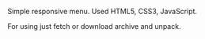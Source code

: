 Simple responsive menu.
Used HTML5, CSS3, JavaScript.


For using just fetch or download archive and unpack.
